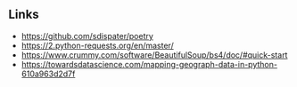 ## Links

* https://github.com/sdispater/poetry
* https://2.python-requests.org/en/master/
* https://www.crummy.com/software/BeautifulSoup/bs4/doc/#quick-start
* https://towardsdatascience.com/mapping-geograph-data-in-python-610a963d2d7f
